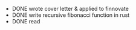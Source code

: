 - DONE wrote cover letter & applied to finnovate
- DONE write recursive fibonacci function in rust
- DONE read